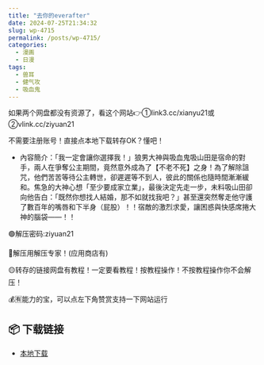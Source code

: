```yaml
---
title: "去你的everafter"
date: 2024-07-25T21:34:32
slug: wp-4715
permalink: /posts/wp-4715/
categories:
  - 漫画
  - 日漫
tags:
  - 兽耳
  - 健气攻
  - 吸血鬼
---
```


如果两个网盘都没有资源了，看这个网站👉①link3.cc/xianyu21或②vlink.cc/ziyuan21

不需要注册账号！直接点本地下载转存OK？懂吧！

*   內容簡介：「我一定會讓你選擇我！」狼男大神與吸血鬼吸山田是宿命的對手，兩人在爭奪公主期間，竟然意外成為了【不老不死】之身！為了解除詛咒，他們苦苦等待公主轉世，卻遲遲等不到人，彼此的關係也隨時間漸漸緩和。焦急的大神心想「至少要成家立業」，最後決定先走一步，未料吸山田卻向他告白：「既然你想找人結婚，那不如就找我吧？」甚至還突然奪走他守護了數百年的嘴唇和下半身（屁股）！！宿敵的激烈求愛，讓困惑與快感席捲大神的腦袋——！！

🟢解压密码:ziyuan21

🔵解压用解压专家！(应用商店有)

🟡转存的链接网盘有教程！一定要看教程！按教程操作！不按教程操作你不会解压！

💰🈶能力的宝，可以点左下角赞赏支持一下网站运行

## 📦 下载链接
- [本地下载](https://blziyuan21.com/pay-download/4715?key=eaa62842dd&down_id=0)


